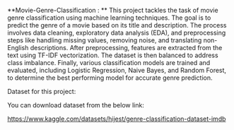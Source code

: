 **Movie-Genre-Classification : **
This project tackles the task of movie genre classification using machine learning techniques. 
The goal is to predict the genre of a movie based on its title and description. 
The process involves data cleaning, exploratory data analysis (EDA), and preprocessing steps like handling missing values, removing noise, and translating non-English descriptions. 
After preprocessing, features are extracted from the text using TF-IDF vectorization. The dataset is then balanced to address class imbalance. 
Finally, various classification models are trained and evaluated, including Logistic Regression, Naive Bayes, and Random Forest, to determine the best performing model for accurate genre prediction.

Dataset for this project:

You can download dataset from the below link:

https://www.kaggle.com/datasets/hijest/genre-classification-dataset-imdb
